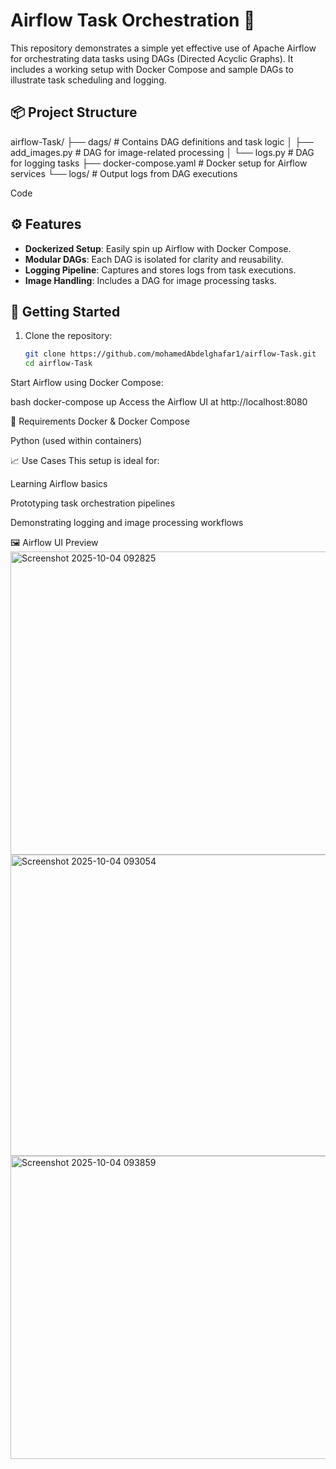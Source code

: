 # Airflow Task Orchestration 🚀

This repository demonstrates a simple yet effective use of Apache Airflow for orchestrating data tasks using DAGs (Directed Acyclic Graphs). It includes a working setup with Docker Compose and sample DAGs to illustrate task scheduling and logging.

## 📦 Project Structure

airflow-Task/ ├── dags/ # Contains DAG definitions and task logic
│ ├── add_images.py # DAG for image-related processing 
│ └── logs.py # DAG for logging tasks 
├── docker-compose.yaml # Docker setup for Airflow services 
└── logs/ # Output logs from DAG executions

Code

## ⚙️ Features

- **Dockerized Setup**: Easily spin up Airflow with Docker Compose.
- **Modular DAGs**: Each DAG is isolated for clarity and reusability.
- **Logging Pipeline**: Captures and stores logs from task executions.
- **Image Handling**: Includes a DAG for image processing tasks.

## 🚀 Getting Started

1. Clone the repository:
   ```bash
   git clone https://github.com/mohamedAbdelghafar1/airflow-Task.git
   cd airflow-Task
Start Airflow using Docker Compose:

bash
docker-compose up
Access the Airflow UI at http://localhost:8080

📌 Requirements
Docker & Docker Compose

Python (used within containers)

📈 Use Cases
This setup is ideal for:

Learning Airflow basics

Prototyping task orchestration pipelines

Demonstrating logging and image processing workflows

🖼️ Airflow UI Preview
<img width="949" height="485" alt="Screenshot 2025-10-04 092825" src="https://github.com/user-attachments/assets/6bdb25dc-f201-434e-abc2-605af769029b" />
<img width="958" height="482" alt="Screenshot 2025-10-04 093054" src="https://github.com/user-attachments/assets/0e469aae-a505-4ec2-baaf-79e793a1faf7" />
<img width="947" height="485" alt="Screenshot 2025-10-04 093859" src="https://github.com/user-attachments/assets/11141f91-9d3f-4cfc-99de-2328ee42aca9" />



